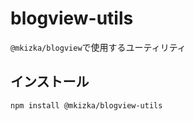 # blogview-utils
`@mkizka/blogview`で使用するユーティリティ

## インストール
```
npm install @mkizka/blogview-utils
```
